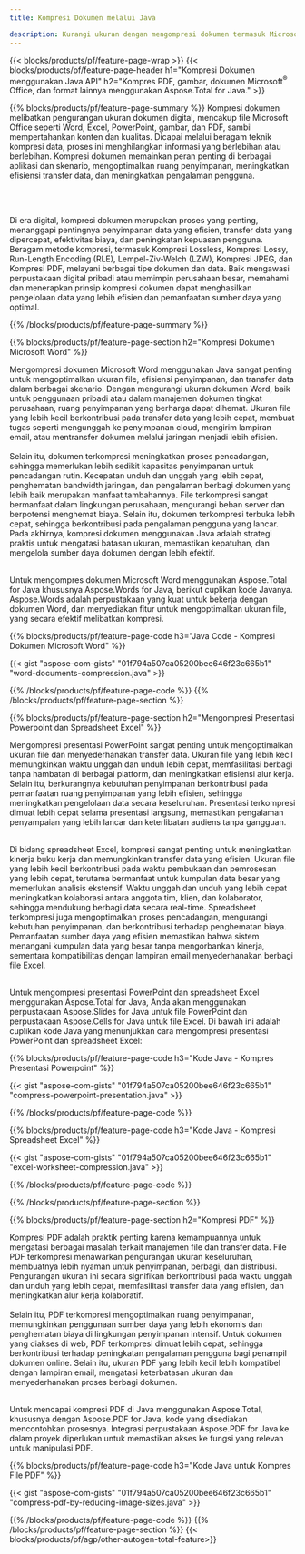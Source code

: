 ```yaml
---
title: Kompresi Dokumen melalui Java

description: Kurangi ukuran dengan mengompresi dokumen termasuk Microsoft Word, Excel, PowerPoint, PDF, dan Gambar melalui aplikasi Java Anda. Uji hasil kompresi secara online.
---
```


{{< blocks/products/pf/feature-page-wrap >}}
{{< blocks/products/pf/feature-page-header h1="Kompresi Dokumen menggunakan Java API" h2="Kompres PDF, gambar, dokumen Microsoft<sup>&reg;</sup> Office, dan format lainnya menggunakan Aspose.Total for Java." >}}

{{% blocks/products/pf/feature-page-summary %}}
Kompresi dokumen melibatkan pengurangan ukuran dokumen digital, mencakup file Microsoft Office seperti Word, Excel, PowerPoint, gambar, dan PDF, sambil mempertahankan konten dan kualitas. Dicapai melalui beragam teknik kompresi data, proses ini menghilangkan informasi yang berlebihan atau berlebihan. Kompresi dokumen memainkan peran penting di berbagai aplikasi dan skenario, mengoptimalkan ruang penyimpanan, meningkatkan efisiensi transfer data, dan meningkatkan pengalaman pengguna.

<br /> <br />

Di era digital, kompresi dokumen merupakan proses yang penting, menanggapi pentingnya penyimpanan data yang efisien, transfer data yang dipercepat, efektivitas biaya, dan peningkatan kepuasan pengguna. Beragam metode kompresi, termasuk Kompresi Lossless, Kompresi Lossy, Run-Length Encoding (RLE), Lempel-Ziv-Welch (LZW), Kompresi JPEG, dan Kompresi PDF, melayani berbagai tipe dokumen dan data. Baik mengawasi perpustakaan digital pribadi atau memimpin perusahaan besar, memahami dan menerapkan prinsip kompresi dokumen dapat menghasilkan pengelolaan data yang lebih efisien dan pemanfaatan sumber daya yang optimal.

{{% /blocks/products/pf/feature-page-summary  %}}

{{% blocks/products/pf/feature-page-section  h2="Kompresi Dokumen Microsoft Word" %}}

Mengompresi dokumen Microsoft Word menggunakan Java sangat penting untuk mengoptimalkan ukuran file, efisiensi penyimpanan, dan transfer data dalam berbagai skenario. Dengan mengurangi ukuran dokumen Word, baik untuk penggunaan pribadi atau dalam manajemen dokumen tingkat perusahaan, ruang penyimpanan yang berharga dapat dihemat. Ukuran file yang lebih kecil berkontribusi pada transfer data yang lebih cepat, membuat tugas seperti mengunggah ke penyimpanan cloud, mengirim lampiran email, atau mentransfer dokumen melalui jaringan menjadi lebih efisien.<br /><br />
Selain itu, dokumen terkompresi meningkatkan proses pencadangan, sehingga memerlukan lebih sedikit kapasitas penyimpanan untuk pencadangan rutin. Kecepatan unduh dan unggah yang lebih cepat, penghematan bandwidth jaringan, dan pengalaman berbagi dokumen yang lebih baik merupakan manfaat tambahannya. File terkompresi sangat bermanfaat dalam lingkungan perusahaan, mengurangi beban server dan berpotensi menghemat biaya. Selain itu, dokumen terkompresi terbuka lebih cepat, sehingga berkontribusi pada pengalaman pengguna yang lancar. Pada akhirnya, kompresi dokumen menggunakan Java adalah strategi praktis untuk mengatasi batasan ukuran, memastikan kepatuhan, dan mengelola sumber daya dokumen dengan lebih efektif.<br /><br />

Untuk mengompres dokumen Microsoft Word menggunakan Aspose.Total for Java khususnya Aspose.Words for Java, berikut cuplikan kode Javanya. Aspose.Words adalah perpustakaan yang kuat untuk bekerja dengan dokumen Word, dan menyediakan fitur untuk mengoptimalkan ukuran file, yang secara efektif melibatkan kompresi.

{{% blocks/products/pf/feature-page-code h3="Java Code - Kompresi Dokumen Microsoft Word" %}}

{{< gist "aspose-com-gists" "01f794a507ca05200bee646f23c665b1" "word-documents-compression.java" >}}

{{% /blocks/products/pf/feature-page-code  %}}
{{% /blocks/products/pf/feature-page-section %}}

{{% blocks/products/pf/feature-page-section  h2="Mengompresi Presentasi Powerpoint dan Spreadsheet Excel" %}}

Mengompresi presentasi PowerPoint sangat penting untuk mengoptimalkan ukuran file dan menyederhanakan transfer data. Ukuran file yang lebih kecil memungkinkan waktu unggah dan unduh lebih cepat, memfasilitasi berbagi tanpa hambatan di berbagai platform, dan meningkatkan efisiensi alur kerja. Selain itu, berkurangnya kebutuhan penyimpanan berkontribusi pada pemanfaatan ruang penyimpanan yang lebih efisien, sehingga meningkatkan pengelolaan data secara keseluruhan. Presentasi terkompresi dimuat lebih cepat selama presentasi langsung, memastikan pengalaman penyampaian yang lebih lancar dan keterlibatan audiens tanpa gangguan.<br /><br />

Di bidang spreadsheet Excel, kompresi sangat penting untuk meningkatkan kinerja buku kerja dan memungkinkan transfer data yang efisien. Ukuran file yang lebih kecil berkontribusi pada waktu pembukaan dan pemrosesan yang lebih cepat, terutama bermanfaat untuk kumpulan data besar yang memerlukan analisis ekstensif. Waktu unggah dan unduh yang lebih cepat meningkatkan kolaborasi antara anggota tim, klien, dan kolaborator, sehingga mendukung berbagi data secara real-time. Spreadsheet terkompresi juga mengoptimalkan proses pencadangan, mengurangi kebutuhan penyimpanan, dan berkontribusi terhadap penghematan biaya. Pemanfaatan sumber daya yang efisien memastikan bahwa sistem menangani kumpulan data yang besar tanpa mengorbankan kinerja, sementara kompatibilitas dengan lampiran email menyederhanakan berbagi file Excel.<br /><br />

Untuk mengompresi presentasi PowerPoint dan spreadsheet Excel menggunakan Aspose.Total for Java, Anda akan menggunakan perpustakaan Aspose.Slides for Java untuk file PowerPoint dan perpustakaan Aspose.Cells for Java untuk file Excel. Di bawah ini adalah cuplikan kode Java yang menunjukkan cara mengompresi presentasi PowerPoint dan spreadsheet Excel:

{{% blocks/products/pf/feature-page-code h3="Kode Java - Kompres Presentasi Powerpoint" %}}

{{< gist "aspose-com-gists" "01f794a507ca05200bee646f23c665b1" "compress-powerpoint-presentation.java" >}}

{{% /blocks/products/pf/feature-page-code  %}}

{{% blocks/products/pf/feature-page-code h3="Kode Java - Kompresi Spreadsheet Excel" %}}

{{< gist "aspose-com-gists" "01f794a507ca05200bee646f23c665b1" "excel-worksheet-compression.java" >}}

{{% /blocks/products/pf/feature-page-code  %}}

{{% /blocks/products/pf/feature-page-section %}}

{{% blocks/products/pf/feature-page-section  h2="Kompresi PDF" %}}

Kompresi PDF adalah praktik penting karena kemampuannya untuk mengatasi berbagai masalah terkait manajemen file dan transfer data. File PDF terkompresi menawarkan pengurangan ukuran keseluruhan, membuatnya lebih nyaman untuk penyimpanan, berbagi, dan distribusi. Pengurangan ukuran ini secara signifikan berkontribusi pada waktu unggah dan unduh yang lebih cepat, memfasilitasi transfer data yang efisien, dan meningkatkan alur kerja kolaboratif. <br /><br />
Selain itu, PDF terkompresi mengoptimalkan ruang penyimpanan, memungkinkan penggunaan sumber daya yang lebih ekonomis dan penghematan biaya di lingkungan penyimpanan intensif. Untuk dokumen yang diakses di web, PDF terkompresi dimuat lebih cepat, sehingga berkontribusi terhadap peningkatan pengalaman pengguna bagi penampil dokumen online. Selain itu, ukuran PDF yang lebih kecil lebih kompatibel dengan lampiran email, mengatasi keterbatasan ukuran dan menyederhanakan proses berbagi dokumen.<br /><br />

Untuk mencapai kompresi PDF di Java menggunakan Aspose.Total, khususnya dengan Aspose.PDF for Java, kode yang disediakan mencontohkan prosesnya. Integrasi perpustakaan Aspose.PDF for Java ke dalam proyek diperlukan untuk memastikan akses ke fungsi yang relevan untuk manipulasi PDF. 

{{% blocks/products/pf/feature-page-code h3="Kode Java untuk Kompres File PDF" %}}

{{< gist "aspose-com-gists" "01f794a507ca05200bee646f23c665b1" "compress-pdf-by-reducing-image-sizes.java" >}}

{{% /blocks/products/pf/feature-page-code  %}}
{{% /blocks/products/pf/feature-page-section %}}
{{< blocks/products/pf/agp/other-autogen-total-feature>}}